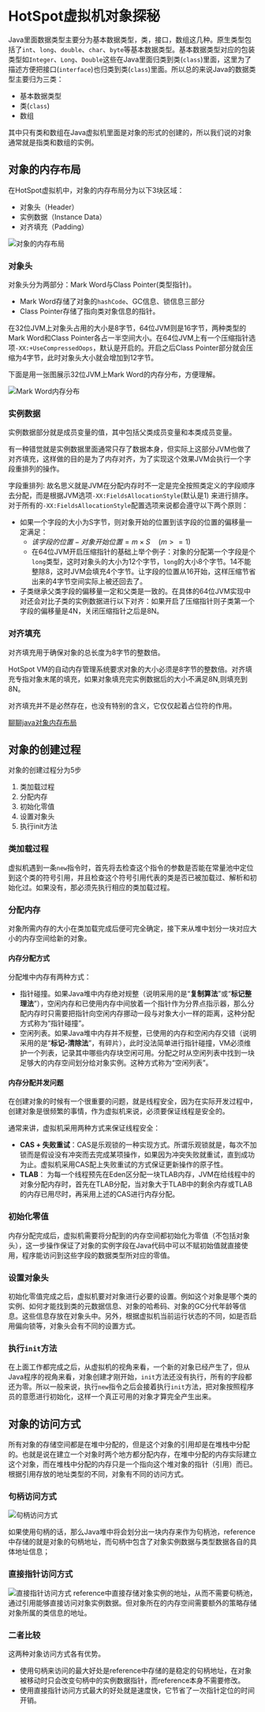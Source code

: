 # HotSpot虚拟机对象探秘

Java里面数据类型主要分为基本数据类型，类，接口，数组这几种。原生类型包括了`int`、`long`、`double`、`char`、`byte`等基本数据类型。基本数据类型对应的包装类型如`Integer`、`Long`、`Double`这些在Java里面归类到类(`class`)里面，这里为了描述方便把接口(`interface`)也归类到类(`class`)里面。所以总的来说Java的数据类型主要归为三类：

- 基本数据类型
- 类(`class`)
- 数组

其中只有类和数组在Java虚拟机里面是对象的形式的创建的，所以我们说的对象通常就是指类和数组的实例。

## 对象的内存布局

在HotSpot虚拟机中，对象的内存布局分为以下3块区域：

- 对象头（Header）
- 实例数据（Instance Data）
- 对齐填充（Padding）

![对象的内存布局](../../../resource/img/对象的内存布局.png)

### 对象头

对象头分为两部分：Mark Word与Class Pointer(类型指针)。

- Mark Word存储了对象的`hashCode`、GC信息、锁信息三部分
- Class Pointer存储了指向类对象信息的指针。

在32位JVM上对象头占用的大小是8字节，64位JVM则是16字节，两种类型的Mark Word和Class Pointer各占一半空间大小。在64位JVM上有一个压缩指针选项`-XX:+UseCompressedOops`，默认是开启的。开启之后Class Pointer部分就会压缩为4字节，此时对象头大小就会增加到12字节。

下面是用一张图展示32位JVM上Mark Word的内存分布，方便理解。

![Mark Word内存分布](../../../resource/img/Mark%20Word内存分布.png)

### 实例数据

实例数据部分就是成员变量的值，其中包括父类成员变量和本类成员变量。

有一种错觉就是实例数据里面通常只存了数据本身，但实际上这部分JVM也做了对齐填充，这样做的目的是为了内存对齐，为了实现这个效果JVM会执行一个字段重排列的操作。

字段重排列: 故名思义就是JVM在分配内存时不一定是完全按照类定义的字段顺序去分配，而是根据JVM选项`-XX:FieldsAllocationStyle`(默认是1) 来进行排序。对于所有的`-XX:FieldsAllocationStyle`配置选项来说都会遵守以下两个原则：

- 如果一个字段的大小为S字节，则对象开始的位置到该字段的位置的偏移量一定满足：
    - $该字段的位置 - 对象开始位置 = m \times S \quad (m >=1)$
    - 在64位JVM开启压缩指针的基础上举个例子：对象的分配第一个字段是个`long`类型，这时对象头的大小为12个字节，`long`的大小8个字节。14不能整除8，这时JVM会填充4个字节。让字段的位置从16开始，这样压缩节省出来的4字节空间实际上被还回去了。
- 子类继承父类字段的偏移量一定和父类是一致的。在具体的64位JVM实现中对还会对比子类的实例数据进行以下对齐：如果开启了压缩指针则子类第一个字段的偏移量是4N，关闭压缩指针之后是8N。

### 对齐填充

对齐填充用于确保对象的总长度为8字节的整数倍。

HotSpot VM的自动内存管理系统要求对象的大小必须是8字节的整数倍。对齐填充专指对象末尾的填充，如果对象填充完实例数据后的大小不满足8N,则填充到8N。

对齐填充并不是必然存在，也没有特别的含义，它仅仅起着占位符的作用。

[聊聊java对象内存布局](https://zhuanlan.zhihu.com/p/50984945)

## 对象的创建过程

对象的创建过程分为5步

1. 类加载过程
2. 分配内存
3. 初始化零值
4. 设置对象头
5. 执行init方法

### 类加载过程

虚拟机遇到一条`new`指令时，首先将去检查这个指令的参数是否能在常量池中定位到这个类的符号引用，并且检查这个符号引用代表的类是否已被加载过、解析和初始化过。如果没有，那必须先执行相应的类加载过程。

### 分配内存

对象所需内存的大小在类加载完成后便可完全确定，接下来从堆中划分一块对应大小的内存空间给新的对象。

#### 内存分配方式

分配堆中内存有两种方式：

- 指针碰撞。如果Java堆中内存绝对规整（说明采用的是“**复制算法**”或“**标记整理法**”），空闲内存和已使用内存中间放着一个指针作为分界点指示器，那么分配内存时只需要把指针向空闲内存挪动一段与对象大小一样的距离，这种分配方式称为“指针碰撞”。
- 空闲列表。如果Java堆中内存并不规整，已使用的内存和空闲内存交错（说明采用的是“**标记-清除法**”，有碎片），此时没法简单进行指针碰撞，VM必须维护一个列表，记录其中哪些内存块空闲可用。分配之时从空闲列表中找到一块足够大的内存空间划分给对象实例。这种方式称为“空闲列表”。

#### 内存分配并发问题

在创建对象的时候有一个很重要的问题，就是线程安全，因为在实际开发过程中，创建对象是很频繁的事情，作为虚拟机来说，必须要保证线程是安全的。

通常来讲，虚拟机采用两种方式来保证线程安全：

- **CAS + 失败重试**：CAS是乐观锁的一种实现方式。所谓乐观锁就是，每次不加锁而是假设没有冲突而去完成某项操作，如果因为冲突失败就重试，直到成功为止。虚拟机采用CAS配上失败重试的方式保证更新操作的原子性。
- **TLAB**： 为每一个线程预先在Eden区分配一块TLAB内存，JVM在给线程中的对象分配内存时，首先在TLAB分配，当对象大于TLAB中的剩余内存或TLAB的内存已用尽时，再采用上述的CAS进行内存分配。

### 初始化零值

内存分配完成后，虚拟机需要将分配到的内存空间都初始化为零值（不包括对象头），这一步操作保证了对象的实例字段在Java代码中可以不赋初始值就直接使用，程序能访问到这些字段的数据类型所对应的零值。

### 设置对象头

初始化零值完成之后，虚拟机要对对象进行必要的设置。例如这个对象是哪个类的实例、如何才能找到类的元数据信息、对象的哈希码、对象的GC分代年龄等信息。这些信息存放在对象头中。另外，根据虚拟机当前运行状态的不同，如是否启用偏向锁等，对象头会有不同的设置方式。

### 执行`init`方法

在上面工作都完成之后，从虚拟机的视角来看，一个新的对象已经产生了，但从Java程序的视角来看，对象创建才刚开始，`init`方法还没有执行，所有的字段都还为零。所以一般来说，执行`new`指令之后会接着执行`init`方法，把对象按照程序员的意愿进行初始化，这样一个真正可用的对象才算完全产生出来。

## 对象的访问方式

所有对象的存储空间都是在堆中分配的，但是这个对象的引用却是在堆栈中分配的。也就是说在建立一个对象时两个地方都分配内存，在堆中分配的内存实际建立这个对象，而在堆栈中分配的内存只是一个指向这个堆对象的指针（引用）而已。根据引用存放的地址类型的不同，对象有不同的访问方式。

### 句柄访问方式

![句柄访问方式](../../../resource/img/句柄访问方式.png)

如果使用句柄的话，那么Java堆中将会划分出一块内存来作为句柄池，reference中存储的就是对象的句柄地址，而句柄中包含了对象实例数据与类型数据各自的具体地址信息；

### 直接指针访问方式

![直接指针访问方式](../../../resource/img/直接指针访问方式.png)
reference中直接存储对象实例的地址，从而不需要句柄池，通过引用能够直接访问对象实例数据。但对象所在的内存空间需要额外的策略存储对象所属的类信息的地址。

### 二者比较

这两种对象访问方式各有优势。

- 使用句柄来访问的最大好处是reference中存储的是稳定的句柄地址，在对象被移动时只会改变句柄中的实例数据指针，而reference本身不需要修改。
- 使用直接指针访问方式最大的好处就是速度快，它节省了一次指针定位的时间开销。
